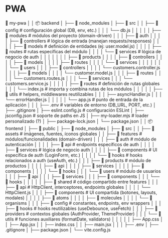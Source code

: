 # PWA

📁 my-pwa
│
│ 📦 backend
│ ├── 📂 node_modules
│ ├── 📂 src
│ │ ├── 📂 config # configuración global (DB, env, etc.)
│ │ │ └── db.js
│ │ │
│ │ ├── 📂 modules # módulos del proyecto (domain-driven)
│ │ │ ├── 📂 auth
│ │ │ │ ├── 📂 controllers # lógica de entrada (manejan requests/responses)
│ │ │ │ ├── 📂 models # definición de entidades (ej: user.model.js)
│ │ │ │ ├── 📂 routes # rutas específicas del módulo
│ │ │ │ └── 📂 services # lógica de negocio de auth
│ │ │ │
│ │ │ ├── 📂 products
│ │ │ │ ├── 📂 controllers
│ │ │ │ ├── 📂 models
│ │ │ │ ├── 📂 routes
│ │ │ │ └── 📂 services
│ │ │ │
│ │ │ └── 📂 users
│ │ │ ├── 📂 controllers
│ │ │ │ └── customers.controller.js
│ │ │ ├── 📂 models
│ │ │ │ └── customer.model.js
│ │ │ ├── 📂 routes
│ │ │ │ └── customers.routes.js
│ │ │ └── 📂 services
│ │ │ └── customers.service.js
│ │ │
│ │ ├── 📂 routes # definición de rutas globales
│ │ │ └── index.js # importa y combina rutas de los módulos
│ │ │
│ │ ├── 📂 utils # helpers, middlewares reutilizables
│ │ │ ├── asyncHandler.js
│ │ │ └── errorHandler.js
│ │ │
│ │ └── app.js # punto de entrada de la aplicación
│ │
│ ├── .env # variables de entorno (DB_URL, PORT, etc.)
│ ├── .gitignore
│ ├── eslint.config.js # configuración ESLint
│ ├── jsconfig.json # soporte de paths en JS
│ ├── my-loader.mjs # loader personalizado (?)
│ ├── package-lock.json
│ └── package.json
│
│ 📦 frontend
│ ├── 📂 public
│ ├── 📂 node_modules
│ ├── 📂 src
│ │ ├── 📂 assets # imágenes, fuentes, íconos globales
│ │ ├── 📂 features # módulos/funcionalidades (domain-driven)
│ │ │ ├── 📂 auth # módulo de autenticación
│ │ │ │ ├── 📂 api # endpoints específicos de auth
│ │ │ │ ├── 📂 services # lógica de negocio auth
│ │ │ │ ├── 📂 components # UI específica de auth (LoginForm, etc.)
│ │ │ │ └── 📂 hooks # hooks relacionados a auth (useAuth, etc.)
│ │ │ ├── 📂 products # módulo de productos
│ │ │ │ ├── 📂 api
│ │ │ │ ├── 📂 services
│ │ │ │ ├── 📂 components
│ │ │ │ └── 📂 hooks
│ │ │ └── 📂 users # módulo de usuarios
│ │ │ ├── 📂 api
│ │ │ ├── 📂 services
│ │ │ ├── 📂 components
│ │ │ └── 📂 hooks
│ │ │
│ │ ├── 📂 shared # código compartido entre features
│ │ │ ├── 📂 api # HttpClient, interceptores, endpoints globales
│ │ │ │ └── HttpClient.js
│ │ │ ├── 📂 components # UI compartida (botones, layouts, modales)
│ │ │ │ ├── 📂 atoms
│ │ │ │ ├── 📂 molecules
│ │ │ │ └── 📂 organisms
│ │ │ ├── 📂 config # constantes, endpoints, env wrappers
│ │ │ ├── 📂 hooks # hooks reutilizables (useDebounce, useFetch)
│ │ │ ├── 📂 providers # contextos globales (AuthProvider, ThemeProvider)
│ │ │ └── 📂 utils # funciones auxiliares (formatDate, validators)
│ │ │
│ │ ├── App.css
│ │ ├── App.jsx
│ │ ├── index.css
│ │ ├── main.jsx
│ │
│ ├── .env
│ ├── .gitignore
│ ├── package.json
│ └── vite.config.js
